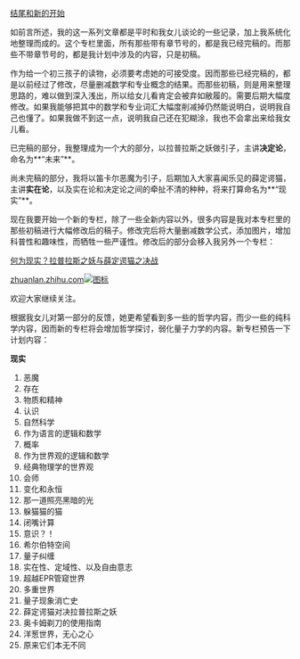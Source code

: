 

[结尾和新的开始](https://zhuanlan.zhihu.com/p/38469910)



如前言所述，我的这一系列文章都是平时和我女儿谈论的一些记录，加上我系统化地整理而成的。这个专栏里面，所有那些带有章节号的，都是我已经完稿的。而那些不带章节号的，都是我计划中涉及的内容，只是初稿。



作为给一个初三孩子的读物，必须要考虑她的可接受度。因而那些已经完稿的，都是以前经过了修改，尽量删减数学和专业概念的结果。而那些初稿，则是用来整理思路的，难以做到深入浅出，所以给女儿看肯定会被弃如敝履的。需要后期大幅度修改。如果我能够把其中的数学和专业词汇大幅度削减掉仍然能说明白，说明我自己也懂了。如果我做不到这一点，说明我自己还在犯糊涂，我也不会拿出来给我女儿看。



已完稿的部分，我整理成为一个大的部分，以拉普拉斯之妖做引子，主讲**决定论**，命名为**“未来”**。

尚未完稿的部分，我将以笛卡尔恶魔为引子，后期加入大家喜闻乐见的薛定谔猫，主讲**实在论**，以及实在论和决定论之间的牵扯不清的种种，将来打算命名为**“现实”**。



现在我要开始一个新的专栏，除了一些全新内容以外，很多内容是我对本专栏里的那些初稿进行大幅修改后的稿子。修改完后将大量删减数学公式，添加图片，增加科普性和趣味性，而牺牲一些严谨性。修改后的部分会移入我另外一个专栏：

[何为现实？拉普拉斯之妖与薛定谔猫之决战](https://zhuanlan.zhihu.com/c_186387023)

[zhuanlan.zhihu.com![图标](https://pic4.zhimg.com/4b70deef7_ipico.jpg)](https://zhuanlan.zhihu.com/c_186387023)

欢迎大家继续关注。



根据我女儿对第一部分的反馈，她更希望看到多一些的哲学内容，而少一些的纯科学内容，因而新的专栏将会增加哲学探讨，弱化量子力学的内容。新专栏预告一下计划内容：



**现实** 

1. 恶魔
2. 存在
3. 物质和精神
4. 认识
5. 自然科学
6. 作为语言的逻辑和数学
7. 概率
8. 作为世界观的逻辑和数学
9. 经典物理学的世界观
10. 会师
11. 变化和永恒
12. 那一道照亮黑暗的光
13. 躲猫猫的猫
14. 闭嘴计算
15. 意识？！
16. 希尔伯特空间
17. 量子纠缠
18. 实在性、定域性、以及自由意志
19. 超越EPR管窥世界
20. 多重世界
21. 量子现象消亡史
22. 薛定谔猫对决拉普拉斯之妖
23. 奥卡姆剃刀的使用指南
24. 洋葱世界，无心之心
25. 原来它们本无不同





